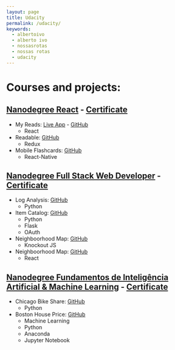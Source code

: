 ```yaml
---
layout: page
title: Udacity
permalink: /udacity/
keywords:
  - albertoivo
  - alberto ivo
  - nossasrotas
  - nossas rotas
  - udacity
---
```



# Courses and projects:

## [Nanodegree React](https://br.udacity.com/course/react-nanodegree--nd019) - [Certificate](https://confirm.udacity.com/ATJGKTFF)

* My Reads: [Live App](https://my-reads-udacity.firebaseapp.com) - [GitHub](https://github.com/albertoivo/my-reads-reactnd)
    * React
* Readable: [GitHub](https://github.com/albertoivo/readable-reactnd)
    * Redux
* Mobile Flashcards: [GitHub](https://github.com/albertoivo/mobile-flashcards-reactnd)
    * React-Native

## [Nanodegree Full Stack Web Developer](https://br.udacity.com/course/full-stack-web-developer-nanodegree--nd004) - [Certificate](https://confirm.udacity.com/HZLDKNKE)

* Log Analysis: [GitHub](https://github.com/albertoivo/log-analysis-fullstacknd)
    * Python
* Item Catalog: [GitHub](https://github.com/albertoivo/item-catalog-fullstacknd)
    * Python
    * Flask
    * OAuth
* Neighboorhood Map: [GitHub](https://github.com/albertoivo/neighborhood-map-knockout-fullstacknd)
    * Knockout JS
* Neighboorhood Map: [GitHub](https://github.com/albertoivo/neighborhood-map-react-fullstacknd)
    * React

## [Nanodegree Fundamentos de Inteligência Artificial & Machine Learning](https://br.udacity.com/course/fundamentos-machine-learning--nd109) - [Certificate](https://confirm.udacity.com/MTHUHJWW)

* Chicago Bike Share: [GitHub](https://github.com/albertoivo/chicago-bikeshare-mlnd)
    * Python
* Boston House Price: [GitHub](https://github.com/albertoivo/boston-house-price-mlnd)
    * Machine Learning
    * Python
    * Anaconda
    * Jupyter Notebook

